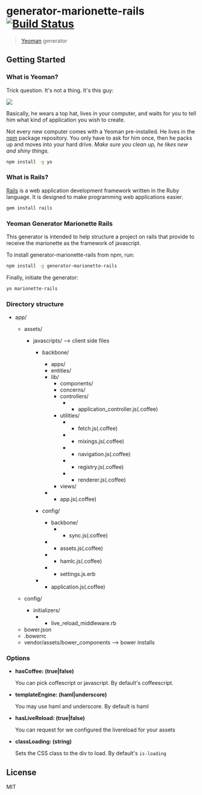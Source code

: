 # generator-marionette-rails [![Build Status](https://secure.travis-ci.org/SauloSilva/generator-marionette-rails.png?branch=master)](https://travis-ci.org/SauloSilva/generator-marionette-rails)

> [Yeoman](http://yeoman.io) generator

## Getting Started

### What is Yeoman?

Trick question. It's not a thing. It's this guy:

![](http://i.imgur.com/JHaAlBJ.png)

Basically, he wears a top hat, lives in your computer, and waits for you to tell him what kind of application you wish to create.

Not every new computer comes with a Yeoman pre-installed. He lives in the [npm](https://npmjs.org) package repository. You only have to ask for him once, then he packs up and moves into your hard drive. *Make sure you clean up, he likes new and shiny things.*

```bash
npm install -g yo
```

### What is Rails?

[Rails](http://guides.rubyonrails.org/getting_started.html) is a web application development framework written in the Ruby language. It is designed to make programming web applications easier.

```bash
gem install rails
```

### Yeoman Generator Marionette Rails

This generator is intended to help structure a project on rails that provide to receive the marionette as the framework of javascript.

To install generator-marionette-rails from npm, run:

```bash
npm install -g generator-marionette-rails
```

Finally, initiate the generator:

```bash
yo marionette-rails
```

### Directory structure

- app/
    - assets/
      - javascripts/                --> client side files
        - backbone/
          - apps/
          - entities/
          - lib/
            - components/
            - concerns/
            - controllers/
              - * application_controller.js(.coffee)
            - utilities/
              - * fetch.js(.coffee)
              - * mixings.js(.coffee)
              - * navigation.js(.coffee)
              - * registry.js(.coffee)
              - * renderer.js(.coffee)
            - views/
          - * app.js(.coffee)
        - config/
          - backbone/
            - * sync.js(.coffee)
          - * assets.js(.coffee)
          - * hamlc.js(.coffee)
          - * settings.js.erb

        - * application.js(.coffee)
    
    - config/
      - initializers/
        - * live_reload_middleware.rb

    * bower.json
    * .bowerrc
    * vendor/assets/bower_components    --> bower installs


### Options

- **hasCoffee: (true|false)**

  You can pick coffescript or javascript. By default's coffeescript.

- **templateEngine: (haml|underscore)**
  
  You may use haml and underscore. By default is haml

- **hasLiveReload: (true|false)**
  
  You can request for we configured the livereload for your assets

- **classLoading: (string)**

  Sets the CSS class to the div to load. By default's `is-loading`

## License

MIT